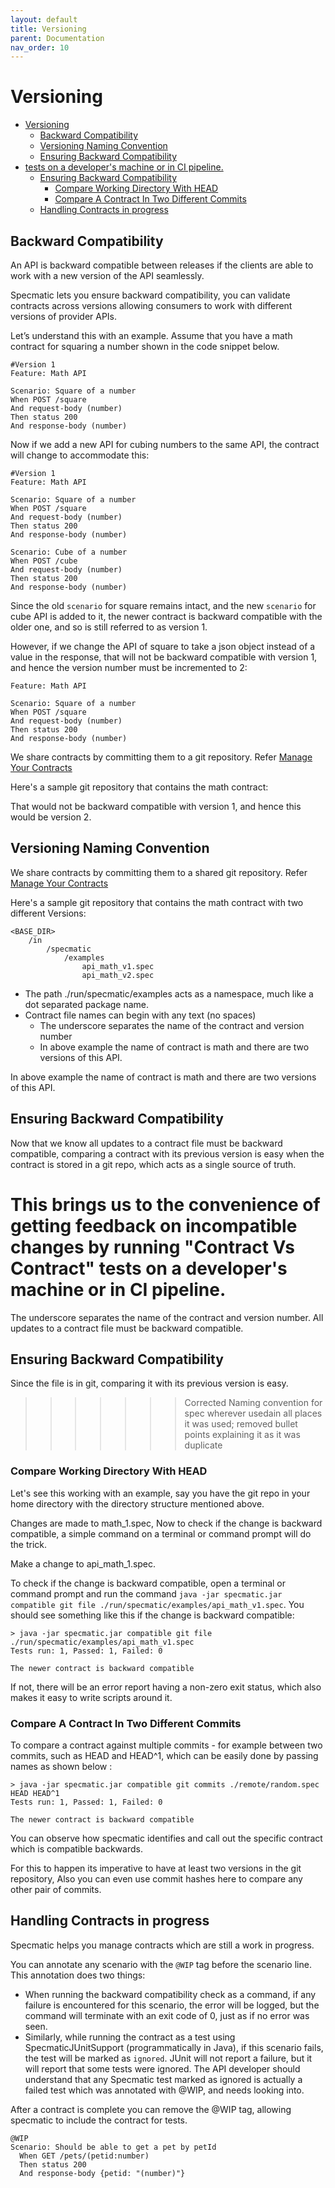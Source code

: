 ```yaml
---
layout: default
title: Versioning
parent: Documentation
nav_order: 10
---
```

Versioning
==========

- [Versioning](#versioning)
  - [Backward Compatibility](#backward-compatibility)
  - [Versioning Naming Convention](#versioning-naming-convention)
  - [Ensuring Backward Compatibility](#ensuring-backward-compatibility)
- [tests on a developer's machine or in CI pipeline.](#tests-on-a-developers-machine-or-in-ci-pipeline)
  - [Ensuring Backward Compatibility](#ensuring-backward-compatibility-1)
    - [Compare Working Directory With HEAD](#compare-working-directory-with-head)
    - [Compare A Contract In Two Different Commits](#compare-a-contract-in-two-different-commits)
  - [Handling Contracts in progress](#handling-contracts-in-progress)

## Backward Compatibility

An API is backward compatible between releases if the clients are able to work with a new version of the API seamlessly.

Specmatic lets you ensure backward compatibility, you can validate contracts across versions allowing consumers to work with different versions of provider APIs.

Let’s understand this with an example. Assume that you have a math contract for squaring a number shown in the code snippet below.

```gherkin
#Version 1
Feature: Math API

Scenario: Square of a number
When POST /square
And request-body (number)
Then status 200
And response-body (number)
```

Now if we add a new API for cubing numbers to the same API, the contract will change to accommodate this:

```gherkin
#Version 1
Feature: Math API

Scenario: Square of a number
When POST /square
And request-body (number)
Then status 200
And response-body (number)

Scenario: Cube of a number
When POST /cube
And request-body (number)
Then status 200
And response-body (number)
```

Since the old `scenario` for square remains intact, and the new `scenario` for cube API is added to it, the newer contract is backward compatible with the older one, and so is still referred to as version 1.

However, if we change the API of square to take a json object instead of a value in the response, that will not be backward compatible with version 1, and hence the version number must be incremented to 2:

```gherkin
Feature: Math API

Scenario: Square of a number
When POST /square
And request-body (number)
Then status 200
And response-body (number)
```

We share contracts by committing them to a git repository. Refer [Manage Your Contracts](/documentation/manage_contracts.html)

Here's a sample git repository that contains the math contract:

That would not be backward compatible with version 1, and hence this would be version 2.

## Versioning Naming Convention

We share contracts by committing them to a shared git repository. Refer [Manage Your Contracts](/documentation/manage_contracts.html)

Here's a sample git repository that contains the math contract with two different Versions:

```
<BASE_DIR>
    /in
        /specmatic
            /examples
                api_math_v1.spec
                api_math_v2.spec
```

- The path ./run/specmatic/examples acts as a namespace, much like a dot separated package name.
- Contract file names can begin with any text (no spaces)
    - The underscore separates the name of the contract and version number
    - In above example the name of contract is math and there are two versions of this API.

In above example the name of contract is math and there are two versions of this API.
  

## Ensuring Backward Compatibility

Now that we know all updates to a contract file must be backward compatible, comparing a contract with its previous version is easy when the contract is stored in a git repo, which acts as a single source of truth.

This brings us to the convenience of getting feedback on incompatible changes by running "Contract Vs Contract"
tests on a developer's machine or in CI pipeline.
=======
  The underscore separates the name of the contract and version number. All updates to a contract file must be backward compatible.

## Ensuring Backward Compatibility
 
Since the file is in git, comparing it with its previous version is easy.
>>>>>>> Corrected Naming convention for spec wherever usedain all places it was used; removed bullet points explaining it as it was duplicate

### Compare Working Directory With HEAD

Let's see this working with an example, say you have the git repo in your home directory with the directory structure
mentioned above.

Changes are made to math_1.spec, Now to check if the change is backward compatible, a simple command on a terminal or command prompt will do the trick.

Make a change to api_math_1.spec.

To check if the change is backward compatible, open a terminal or command prompt and run the command `java -jar specmatic.jar compatible git file ./run/specmatic/examples/api_math_v1.spec`. You should see something like this if the change is backward compatible:

```shell
> java -jar specmatic.jar compatible git file ./run/specmatic/examples/api_math_v1.spec
Tests run: 1, Passed: 1, Failed: 0

The newer contract is backward compatible
```

If not, there will be an error report having a non-zero exit status, which also makes it easy to write scripts around it.

### Compare A Contract In Two Different Commits

To compare a contract against multiple commits - for example between two commits, such as HEAD and HEAD^1, which can be easily done by passing names as shown below :

```shell
> java -jar specmatic.jar compatible git commits ./remote/random.spec HEAD HEAD^1
Tests run: 1, Passed: 1, Failed: 0

The newer contract is backward compatible
```

You can observe how specmatic identifies and call out the specific contract which is compatible backwards. 

For this to happen its imperative to have at least two versions in the git repository, Also you can even use commit hashes here to compare any other pair of commits.

## Handling Contracts in progress

Specmatic helps you manage contracts which are still a work in progress.

You can annotate any scenario with the `@WIP` tag before the scenario line. This annotation does two things:
- When running the backward compatibility check as a command, if any failure is encountered for this scenario, the error will be logged, but the command will terminate with an exit code of 0, just as if no error was seen.
- Similarly, while running the contract as a test using SpecmaticJUnitSupport (programmatically in Java), if this scenario fails, the test will be marked as `ignored`. JUnit will not report a failure, but it will report that some tests were ignored. The API developer should understand that any Specmatic test marked as ignored is actually a failed test which was annotated with @WIP, and needs looking into.

After a contract is complete you can remove the @WIP tag, allowing specmatic to include the contract for tests.

```gherkin
@WIP
Scenario: Should be able to get a pet by petId
  When GET /pets/(petid:number)
  Then status 200
  And response-body {petid: "(number)"}
```

